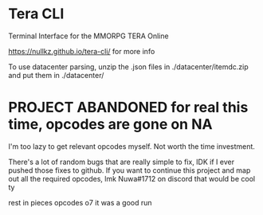 # Tera CLI

Terminal Interface for the MMORPG TERA Online

https://nullkz.github.io/tera-cli/ for more info

To use datacenter parsing, unzip the .json files in ./datacenter/itemdc.zip and put them in ./datacenter/

# PROJECT ABANDONED for real this time, opcodes are gone on NA

I'm too lazy to get relevant opcodes myself. Not worth the time investment.

There's a lot of random bugs that are really simple to fix, IDK if I ever pushed those fixes to github. If you want to continue this project and map out all the required opcodes, lmk Nuwa#1712 on discord that would be cool ty

rest in pieces opcodes o7 it was a good run
